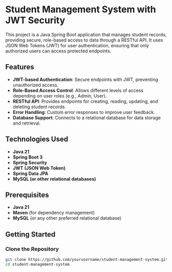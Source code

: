 # Student Management System with JWT Security

This project is a Java Spring Boot application that manages student records, providing secure, role-based access to data through a RESTful API. It uses JSON Web Tokens (JWT) for user authentication, ensuring that only authorized users can access protected endpoints.

## Features

- **JWT-based Authentication**: Secure endpoints with JWT, preventing unauthorized access.
- **Role-Based Access Control**: Allows different levels of access depending on user roles (e.g., Admin, User).
- **RESTful API**: Provides endpoints for creating, reading, updating, and deleting student records.
- **Error Handling**: Custom error responses to improve user feedback.
- **Database Support**: Connects to a relational database for data storage and retrieval.

## Technologies Used

- **Java 21**
- **Spring Boot 3**
- **Spring Security**
- **JWT (JSON Web Token)**
- **Spring Data JPA**
- **MySQL (or other relational databases)**

## Prerequisites

- **Java 21**
- **Maven** (for dependency management)
- **MySQL** (or any other preferred relational database)

## Getting Started

### Clone the Repository

```bash
git clone https://github.com/yourusername/student-management-system.git
cd student-management-system
